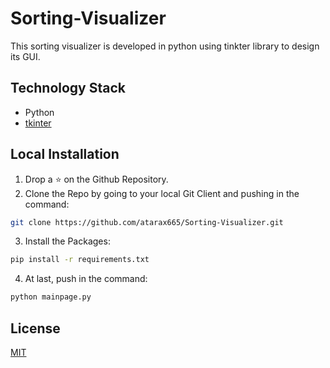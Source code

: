 # Sorting-Visualizer

This sorting visualizer is developed in python using tinkter library to design its GUI. 

## Technology Stack
* Python
* [tkinter](https://docs.python.org/3/library/tkinter.html)

## Local Installation
1. Drop a ⭐ on the Github Repository. 
2. Clone the Repo by going to your local Git Client and pushing in the command: 

```sh
git clone https://github.com/atarax665/Sorting-Visualizer.git
```

3. Install the Packages: 
```sh
pip install -r requirements.txt
```

4. At last, push in the command:
```sh
python mainpage.py
```

## License
[MIT](https://github.com/atarax665/Sorting-Visualizer/blob/master/LICENSE)
